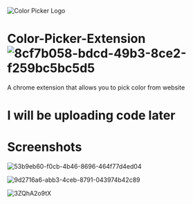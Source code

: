 
![Color Picker Logo](https://github.com/SohamKore/Color-Picker-Extension/assets/119067189/34b7b70f-a1a6-4f4d-ac4d-9b2d1567785e)

# Color-Picker-Extension![8cf7b058-bdcd-49b3-8ce2-f259bc5bc5d5](https://github.com/SohamKore/Color-Picker-Extension/assets/119067189/324ef1bd-975d-47b7-b3c8-00c58d95ad7e)

A chrome extension that allows you to pick color from website

  # I will be uploading code later

# Screenshots
![53b9eb60-f0cb-4b46-8696-464f77d4ed04](https://github.com/SohamKore/Color-Picker-Extension/assets/119067189/000d6627-3efa-4191-aafb-2231751ef5a7)


![9d2716a6-abb3-4ceb-8791-043974b42c89](https://github.com/SohamKore/Color-Picker-Extension/assets/119067189/7e9e45ca-1d65-447a-8e88-f27005dcaa7d)

![3ZQhA2o9tX](https://github.com/SohamKore/Color-Picker-Extension/assets/119067189/5193a021-a722-422e-aacb-7eaedc8290f8)
